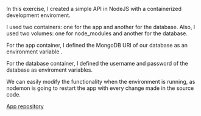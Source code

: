 In this exercise, I created a simple API in NodeJS with a containerized development enviroment.

I used two containers: one for the app and another for the database. Also, I used two volumes: one for node_modules and another for the database.

For the app container, I defined the MongoDB URI of our database as an environment variable .

For the database container, I defined the username and password of the database as enviroment variables.

We can easily modify the functionality when the environment is running, as nodemon is going to restart the app with every change made in the source code.

[App repository](https://github.com/ValentinMartinez/messages-app)